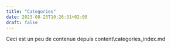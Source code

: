 ```yaml
---
title: "Categories"
date: 2023-08-25T10:26:31+02:00
draft: false
---
```


Ceci est un peu de contenue depuis content\categories_index.md
